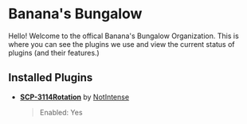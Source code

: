 # Banana's Bungalow
Hello! Welcome to the offical Banana's Bungalow Organization. This is where you can see the plugins we use and view the current status of plugins (and their features.)

## Installed Plugins

- [**SCP-3114Rotation**](https://github.com/NotIntense/Scp3114Rotation) by [NotIntense](https://github.com/NotIntense)
  > Enabled: Yes
